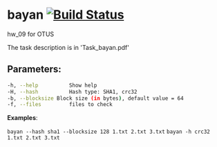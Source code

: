 # bayan  [![Build Status](https://travis-ci.org/znseday/bayan.svg?branch=master)](https://travis-ci.org/znseday/bayan)
hw_09 for OTUS

The task description is in 'Task_bayan.pdf'

## Parameters:

```bash
-h, --help			Show help
-H, --hash			Hash type: SHA1, crc32
-b, --blocksize	Block size (in bytes), default value = 64
-f, --files			files to check
```

**Examples**: 

`bayan --hash sha1 --blocksize 128 1.txt 2.txt 3.txt`
`bayan -h crc32 1.txt 2.txt 3.txt`
